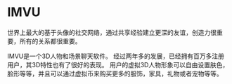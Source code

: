 # IMVU

世界上最大的基于头像的社交网络，通过共享经验建立更深的友谊，创造力很重要，所有的关系都很重要。

IMVU是一个3D人物和场景聊天软件。 经过两年多的发展，已经拥有百万多注册用户，其3D特性也有了很好的表现。 用户的虚拟3D人物形象可以自由设置肤色，脸形等等，并且可以通过虚拟币来购买更多的服饰，家具，礼物或者宠物等等。
